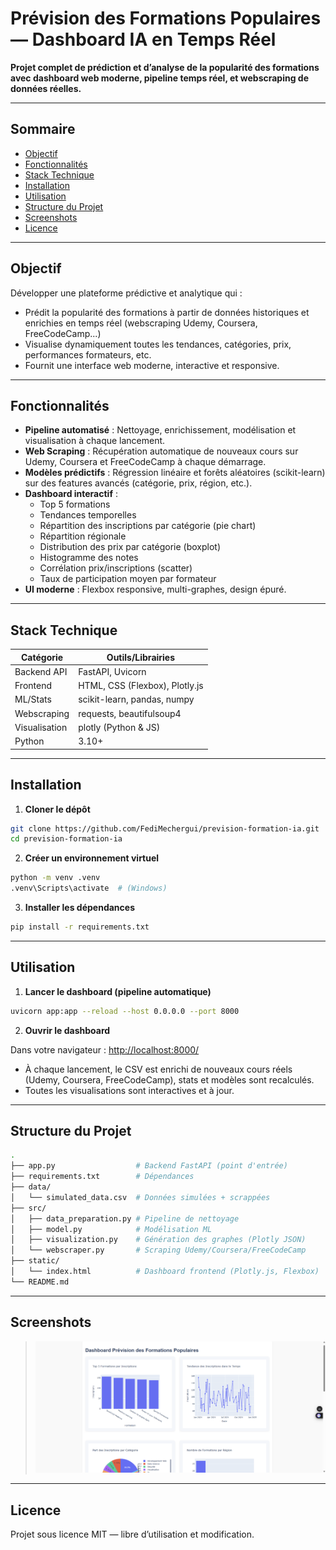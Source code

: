 # Prévision des Formations Populaires — Dashboard IA en Temps Réel

**Projet complet de prédiction et d’analyse de la popularité des formations avec dashboard web moderne, pipeline temps réel, et webscraping de données réelles.**

---

## Sommaire
- [Objectif](#objectif)
- [Fonctionnalités](#fonctionnalités)
- [Stack Technique](#stack-technique)
- [Installation](#installation)
- [Utilisation](#utilisation)
- [Structure du Projet](#structure-du-projet)
- [Screenshots](#screenshots)
- [Licence](#licence)

---

## Objectif
Développer une plateforme prédictive et analytique qui :
- Prédit la popularité des formations à partir de données historiques et enrichies en temps réel (webscraping Udemy, Coursera, FreeCodeCamp...)
- Visualise dynamiquement toutes les tendances, catégories, prix, performances formateurs, etc.
- Fournit une interface web moderne, interactive et responsive.

---

## Fonctionnalités
- **Pipeline automatisé** : Nettoyage, enrichissement, modélisation et visualisation à chaque lancement.
- **Web Scraping** : Récupération automatique de nouveaux cours sur Udemy, Coursera et FreeCodeCamp à chaque démarrage.
- **Modèles prédictifs** : Régression linéaire et forêts aléatoires (scikit-learn) sur des features avancés (catégorie, prix, région, etc.).
- **Dashboard interactif** :
  - Top 5 formations
  - Tendances temporelles
  - Répartition des inscriptions par catégorie (pie chart)
  - Répartition régionale
  - Distribution des prix par catégorie (boxplot)
  - Histogramme des notes
  - Corrélation prix/inscriptions (scatter)
  - Taux de participation moyen par formateur
- **UI moderne** : Flexbox responsive, multi-graphes, design épuré.

---

## Stack Technique
| Catégorie        | Outils/Librairies               |
|------------------|---------------------------------|
| Backend API      | FastAPI, Uvicorn                |
| Frontend         | HTML, CSS (Flexbox), Plotly.js  |
| ML/Stats         | scikit-learn, pandas, numpy     |
| Webscraping      | requests, beautifulsoup4         |
| Visualisation    | plotly (Python & JS)            |
| Python           | 3.10+                            |

---

## Installation

1. **Cloner le dépôt**
```bash
git clone https://github.com/FediMechergui/prevision-formation-ia.git
cd prevision-formation-ia
```
2. **Créer un environnement virtuel**
```bash
python -m venv .venv
.venv\Scripts\activate  # (Windows)
```
3. **Installer les dépendances**
```bash
pip install -r requirements.txt
```

---

## Utilisation

1. **Lancer le dashboard (pipeline automatique)**
```bash
uvicorn app:app --reload --host 0.0.0.0 --port 8000
```
2. **Ouvrir le dashboard**

Dans votre navigateur : [http://localhost:8000/](http://localhost:8000/)

- À chaque lancement, le CSV est enrichi de nouveaux cours réels (Udemy, Coursera, FreeCodeCamp), stats et modèles sont recalculés.
- Toutes les visualisations sont interactives et à jour.

---

## Structure du Projet
```bash
.
├── app.py                  # Backend FastAPI (point d'entrée)
├── requirements.txt        # Dépendances
├── data/
│   └── simulated_data.csv  # Données simulées + scrappées
├── src/
│   ├── data_preparation.py # Pipeline de nettoyage
│   ├── model.py            # Modélisation ML
│   ├── visualization.py    # Génération des graphes (Plotly JSON)
│   └── webscraper.py       # Scraping Udemy/Coursera/FreeCodeCamp
├── static/
│   └── index.html          # Dashboard frontend (Plotly.js, Flexbox)
└── README.md
```

---

## Screenshots

> ![Dashboard Screenshot](static/dashboard_screenshot.png)

---

## Licence

Projet sous licence MIT — libre d’utilisation et modification.
